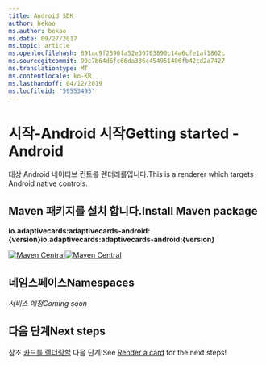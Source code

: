 ```yaml
---
title: Android SDK
author: bekao
ms.author: bekao
ms.date: 09/27/2017
ms.topic: article
ms.openlocfilehash: 691ac9f2590fa52e36703890c14a6cfe1af1862c
ms.sourcegitcommit: 99c7b64d6fc66da336c454951406fb42cd2a7427
ms.translationtype: MT
ms.contentlocale: ko-KR
ms.lasthandoff: 04/12/2019
ms.locfileid: "59553495"
---
```

# <a name="getting-started---android"></a><span data-ttu-id="b142f-102">시작-Android 시작</span><span class="sxs-lookup"><span data-stu-id="b142f-102">Getting started - Android</span></span>

<span data-ttu-id="b142f-103">대상 Android 네이티브 컨트롤 렌더러를입니다.</span><span class="sxs-lookup"><span data-stu-id="b142f-103">This is a renderer which targets Android native controls.</span></span>

## <a name="install-maven-package"></a><span data-ttu-id="b142f-104">Maven 패키지를 설치 합니다.</span><span class="sxs-lookup"><span data-stu-id="b142f-104">Install Maven package</span></span>

<span data-ttu-id="b142f-105">**io.adaptivecards:adaptivecards-android:{version}**</span><span class="sxs-lookup"><span data-stu-id="b142f-105">**io.adaptivecards:adaptivecards-android:{version}**</span></span>

<span data-ttu-id="b142f-106">[![Maven Central](https://img.shields.io/maven-central/v/io.adaptivecards/adaptivecards-android.svg)](https://search.maven.org/#search%7Cga%7C1%7Ca%3A%22adaptivecards-android%22)</span><span class="sxs-lookup"><span data-stu-id="b142f-106">[![Maven Central](https://img.shields.io/maven-central/v/io.adaptivecards/adaptivecards-android.svg)](https://search.maven.org/#search%7Cga%7C1%7Ca%3A%22adaptivecards-android%22)</span></span>

## <a name="namespaces"></a><span data-ttu-id="b142f-107">네임스페이스</span><span class="sxs-lookup"><span data-stu-id="b142f-107">Namespaces</span></span>

<span data-ttu-id="b142f-108">*서비스 예정*</span><span class="sxs-lookup"><span data-stu-id="b142f-108">*Coming soon*</span></span>

## <a name="next-steps"></a><span data-ttu-id="b142f-109">다음 단계</span><span class="sxs-lookup"><span data-stu-id="b142f-109">Next steps</span></span>

<span data-ttu-id="b142f-110">참조 [카드를 렌더링할](render-a-card.md) 다음 단계!</span><span class="sxs-lookup"><span data-stu-id="b142f-110">See [Render a card](render-a-card.md) for the next steps!</span></span>